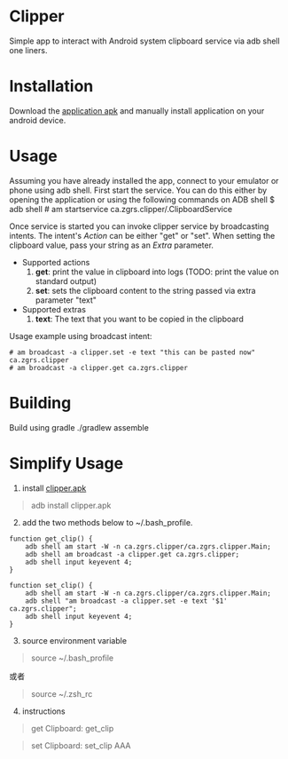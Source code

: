 # Clipper
Simple app to interact with Android system clipboard service via adb shell one liners.

# Installation
Download the [application apk](https://github.com/majido/clipper/releases/download/v1.2.1/clipper.apk) and manually install application on your android device.

# Usage
Assuming you have already installed the app, connect to your emulator or phone using adb shell.
First start the service. You can do this either by opening the application or using the following commands on ADB shell
	$ adb shell
	# am startservice ca.zgrs.clipper/.ClipboardService


Once service is started you can invoke clipper service by broadcasting intents.
The intent's *Action* can be either "get" or "set". When setting the clipboard value, pass your string as an *Extra* parameter.

* Supported actions
  1. **get**: print the value in clipboard into logs (TODO: print the value on standard output)
  2. **set**: sets the clipboard content to the string passed via extra parameter "text"
* Supported extras
  1. **text**: The text that you want to be copied in the clipboard

Usage example using broadcast intent:

	# am broadcast -a clipper.set -e text "this can be pasted now" ca.zgrs.clipper
	# am broadcast -a clipper.get ca.zgrs.clipper

# Building
Build using gradle
  ./gradlew assemble

# Simplify Usage

1. install [clipper.apk](https://github.com/majido/clipper/releases/download/v1.2.1/clipper.apk)

> adb install clipper.apk

2. add the two methods below to ~/.bash_profile.

```
function get_clip() {
	adb shell am start -W -n ca.zgrs.clipper/ca.zgrs.clipper.Main;
	adb shell am broadcast -a clipper.get ca.zgrs.clipper;
	adb shell input keyevent 4;
}

function set_clip() {
	adb shell am start -W -n ca.zgrs.clipper/ca.zgrs.clipper.Main;
	adb shell "am broadcast -a clipper.set -e text '$1' ca.zgrs.clipper";
	adb shell input keyevent 4;
}
```

3. source environment variable

> source ~/.bash_profile

或者

> source ~/.zsh_rc

4. instructions

> get Clipboard: get_clip

> set Clipboard: set_clip AAA
